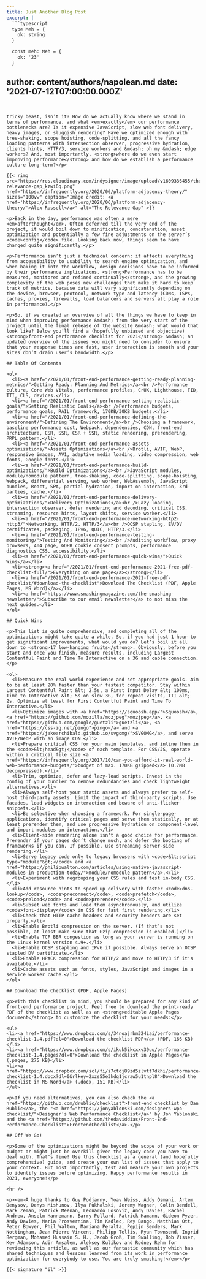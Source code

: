 ```yaml
---
title: Just Another Blog Post
excerpt: |
  ```typescript
  type Meh = {
    ok: string
  }

  const meh: Meh = {
    ok: '23'
  }
  ```
author: content/authors/napolean.md
date: '2021-07-12T07:00:00.000Z'
---
```


tricky beast, isn’t it? How do we actually know where we stand in terms of performance, and what <em>exactly</em> our performance bottlenecks are? Is it expensive JavaScript, slow web font delivery, heavy images, or sluggish rendering? Have we optimized enough with tree-shaking, scope hoisting, code-splitting, and all the fancy loading patterns with intersection observer, progressive hydration, clients hints, HTTP/3, service workers and &mdash; oh my &mdash; edge workers? And, most importantly, <strong>where do we even start improving performance</strong> and how do we establish a performance culture long-term?</p>

{{< rimg src="https://res.cloudinary.com/indysigner/image/upload/v1609336455/the-relevance-gap_kzwi6q.png" href="https://infrequently.org/2020/06/platform-adjacency-theory/" sizes="100vw" caption="Image credit: <a href='https://infrequently.org/2020/06/platform-adjacency-theory/'>Alex Russell</a>" alt="The Relevance Gap" >}}

<p>Back in the day, performance was often a mere <em>afterthought</em>. Often deferred till the very end of the project, it would boil down to minification, concatenation, asset optimization and potentially a few fine adjustments on the server’s <code>config</code> file. Looking back now, things seem to have changed quite significantly.</p>

<p>Performance isn’t just a technical concern: it affects everything from accessibility to usability to search engine optimization, and when baking it into the workflow, design decisions have to be informed by their performance implications. <strong>Performance has to be measured, monitored and refined continually</strong>, and the growing complexity of the web poses new challenges that make it hard to keep track of metrics, because data will vary significantly depending on the device, browser, protocol, network type and latency (CDNs, ISPs, caches, proxies, firewalls, load balancers and servers all play a role in performance).</p>

<p>So, if we created an overview of all the things we have to keep in mind when improving performance &mdash; from the very start of the project until the final release of the website &mdash; what would that look like? Below you’ll find a (hopefully unbiased and objective) <strong>front-end performance checklist for 2021</strong> &mdash; an updated overview of the issues you might need to consider to ensure that your response times are fast, user interaction is smooth and your sites don’t drain user’s bandwidth.</p>

## Table Of Contents

<ol>
  <li><a href="/2021/01/front-end-performance-getting-ready-planning-metrics/">Getting Ready: Planning And Metrics</a><br />Performance culture, Core Web Vitals, performance profiles, CrUX, Lighthouse, FID, TTI, CLS, devices.</li>
  <li><a href="/2021/01/front-end-performance-setting-realistic-goals/">Setting Realistic Goals</a><br />Performance budgets, performance goals, RAIL framework, 170KB/30KB budgets.</li>
  <li><a href="/2021/01/front-end-performance-defining-the-environment/">Defining The Environment</a><br />Choosing a framework, baseline performance cost, Webpack, dependencies, CDN, front-end architecture, CSR, SSR, CSR + SSR, static rendering, prerendering, PRPL pattern.</li>
  <li><a href="/2021/01/front-end-performance-assets-optimizations/">Assets Optimizations</a><br />Brotli, AVIF, WebP, responsive images, AV1, adaptive media loading, video compression, web fonts, Google fonts.</li>
  <li><a href="/2021/01/front-end-performance-build-optimizations/">Build Optimizations</a><br />JavaScript modules, module/nomodule pattern, tree-shaking, code-splitting, scope-hoisting, Webpack, differential serving, web worker, WebAssembly, JavaScript bundles, React, SPA, partial hydration, import on interaction, 3rd-parties, cache.</li>
  <li><a href="/2021/01/front-end-performance-delivery-optimizations/">Delivery Optimizations</a><br />Lazy loading, intersection observer, defer rendering and decoding, critical CSS, streaming, resource hints, layout shifts, service worker.</li>
  <li><a href="/2021/01/front-end-performance-networking-http2-http3/">Networking, HTTP/2, HTTP/3</a><br />OCSP stapling, EV/DV certificates, packaging, IPv6, QUIC, HTTP/3.</li>
  <li><a href="/2021/01/front-end-performance-testing-monitoring/">Testing And Monitoring</a><br />Auditing workflow, proxy browsers, 404 page, GDPR cookie consent prompts, performance diagnostics CSS, accessibility.</li>
  <li><a href="/2021/01/front-end-performance-quick-wins/">Quick Wins</a></li>
  <li><strong><a href="/2021/01/front-end-performance-2021-free-pdf-checklist-full/">Everything on one page</a></strong></li>
  <li><a href="/2021/01/front-end-performance-2021-free-pdf-checklist/#download-the-checklist">Download The Checklist (PDF, Apple Pages, MS Word)</a></li>
  <li><a href="https://www.smashingmagazine.com/the-smashing-newsletter/">Subscribe to our email newsletter</a> to not miss the next guides.</li>
</ol>

## Quick Wins

<p>This list is quite comprehensive, and completing all of the optimizations might take quite a while. So, if you had just 1 hour to get significant improvements, what would you do? Let’s boil it all down to <strong>17 low-hanging fruits</strong>. Obviously, before you start and once you finish, measure results, including Largest Contentful Paint and Time To Interactive on a 3G and cable connection.</p>

<ol>
  <li>Measure the real world experience and set appropriate goals. Aim to be at least 20% faster than your fastest competitor. Stay within Largest Contentful Paint &lt; 2.5s, a First Input Delay &lt; 100ms, Time to Interactive &lt; 5s on slow 3G, for repeat visits, TTI &lt; 2s. Optimize at least for First Contentful Paint and Time To Interactive.</li>
  <li>Optimize images with <a href="https://squoosh.app/">Squoosh</a>, <a href="https://github.com/mozilla/mozjpeg">mozjpeg</a>, <a href="https://github.com/google/guetzli">guetzli</a>, <a href="https://css-ig.net/pingo">pingo</a> and <a href="https://jakearchibald.github.io/svgomg/">SVGOMG</a>, and serve AVIF/WebP with an image CDN.</li>
  <li>Prepare critical CSS for your main templates, and inline them in the <code>&lt;head&gt;</code> of each template. For CSS/JS, operate within a critical file size <a href="https://infrequently.org/2017/10/can-you-afford-it-real-world-web-performance-budgets/">budget of max. 170KB gzipped</a> (0.7MB decompressed).</li>
  <li>Trim, optimize, defer and lazy-load scripts. Invest in the config of your bundler to remove redundancies and check lightweight alternatives.</li>
  <li>Always self-host your static assets and always prefer to self-host third-party assets. Limit the impact of third-party scripts. Use facades, load widgets on interaction and beware of anti-flicker snippets.</li>
  <li>Be selective when choosing a framework. For single-page-applications, identify critical pages and serve them statically, or at least prerender them, and use progressive hydration on component-level and import modules on interaction.</li>
  <li>Client-side rendering alone isn't a good choice for performance. Prerender if your pages don’t change much, and defer the booting of frameworks if you can. If possible, use streaming server-side rendering.</li>
  <li>Serve legacy code only to legacy browsers with <code>&lt;script type="module"&gt;</code> and <a href="https://philipwalton.com/articles/using-native-javascript-modules-in-production-today/">module/nomodule pattern</a>.</li>
  <li>Experiment with regrouping your CSS rules and test in-body CSS.</li>
  <li>Add resource hints to speed up delivery with faster <code>dns-lookup</code>, <code>preconnect</code>, <code>prefetch</code>, <code>preload</code> and <code>prerender</code>.</li>
  <li>Subset web fonts and load them asynchronously, and utilize <code>font-display</code> in CSS for fast first rendering.</li>
  <li>Check that HTTP cache headers and security headers are set properly.</li>
  <li>Enable Brotli compression on the server. (If that’s not possible, at least make sure that Gzip compression is enabled.)</li>
  <li>Enable TCP BBR congestion as long as your server is running on the Linux kernel version 4.9+.</li>
  <li>Enable OCSP stapling and IPv6 if possible. Always serve an OCSP stapled DV certificate.</li>
  <li>Enable HPACK compression for HTTP/2 and move to HTTP/3 if it's available.</li>
  <li>Cache assets such as fonts, styles, JavaScript and images in a service worker cache.</li>
</ol>

## Download The Checklist (PDF, Apple Pages)

<p>With this checklist in mind, you should be prepared for any kind of front-end performance project. Feel free to download the print-ready PDF of the checklist as well as an <strong>editable Apple Pages document</strong> to customize the checklist for your needs:</p>

<ul>
<li><a href="https://www.dropbox.com/s/34noajrbm324iai/performance-checklist-1.4.pdf?dl=0">Download the checklist PDF</a> (PDF, 166 KB)</li>
<li><a href="https://www.dropbox.com/s/ikuk5ikcxxv39uu/performance-checklist-1.4.pages?dl=0">Download the checklist in Apple Pages</a> (.pages, 275 KB)</li>
<li><a href="https://www.dropbox.com/scl/fi/s7ctdj89zd5zlvtt7dkhi/performance-checklist-1.4.docx?dl=0&rlkey=2xzs55e3kdg1jcraw5u1tnpl8">Download the checklist in MS Word</a> (.docx, 151 KB)</li>
</ul>

<p>If you need alternatives, you can also check the <a href="https://github.com/drublic/checklist">front-end checklist by Dan Rublic</a>, the "<a href="https://jonyablonski.com/designers-wpo-checklist/">Designer’s Web Performance Checklist</a>" by Jon Yablonski and the <a href="https://github.com/thedaviddias/Front-End-Performance-Checklist">FrontendChecklist</a>.</p>

## Off We Go!

<p>Some of the optimizations might be beyond the scope of your work or budget or might just be overkill given the legacy code you have to deal with. That’s fine! Use this checklist as a general (and hopefully comprehensive) guide, and create your own list of issues that apply to your context. But most importantly, test and measure your own projects to identify issues before optimizing. Happy performance results in 2021, everyone!</p>

<hr />

<p><em>A huge thanks to Guy Podjarny, Yoav Weiss, Addy Osmani, Artem Denysov, Denys Mishunov, Ilya Pukhalski, Jeremy Wagner, Colin Bendell, Mark Zeman, Patrick Meenan, Leonardo Losoviz, Andy Davies, Rachel Andrew, Anselm Hannemann, Barry Pollard, Patrick Hamann, Gideon Pyzer, Andy Davies, Maria Prosvernina, Tim Kadlec, Rey Bango, Matthias Ott, Peter Bowyer, Phil Walton, Mariana Peralta, Pepijn Senders, Mark Nottingham, Jean Pierre Vincent, Philipp Tellis, Ryan Townsend, Ingrid Bergman, Mohamed Hussain S. H., Jacob Groß, Tim Swalling, Bob Visser, Kev Adamson, Adir Amsalem, Aleksey Kulikov and Rodney Rehm for reviewing this article, as well as our fantastic community which has shared techniques and lessons learned from its work in performance optimization for everybody to use. You are truly smashing!</em></p>

{{< signature "il" >}}
